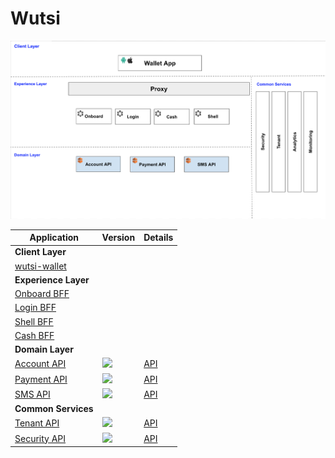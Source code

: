 # Wutsi
<kbd>![](images/architecture.png)</kbd>

| Application | Version | Details |
|-------------|---------|-------------|
| **Client Layer** |
|[wutsi-wallet](https://github.com/wutsi/wutsi_wallet) |  |  |
| **Experience Layer** |
|[Onboard BFF](https://github.com/wutsi/wutsi-onboard-bff)|  | |
|[Login BFF](https://github.com/wutsi/wutsi-login-bff)|  | |
|[Shell BFF](https://github.com/wutsi/wutsi-shell-bff)|  | |
|[Cash BFF](https://github.com/wutsi/wutsi-cash-bff)|  | |
| **Domain Layer** |
|[Account API](https://github.com/wutsi/wutsi-account-server)| ![](https://img.shields.io/github/v/tag/wutsi/wutsi-account-sdk-kotlin) | [API](https://wutsi.github.io/wutsi-account-server/api/) |
|[Payment API](https://github.com/wutsi/wutsi-payment-server)| ![](https://img.shields.io/github/v/tag/wutsi/wutsi-payment-sdk-kotlin) | [API](https://wutsi.github.io/wutsi-payment-server/api/) |
|[SMS API](https://github.com/wutsi/wutsi-sms-server)| ![](https://img.shields.io/github/v/tag/wutsi/wutsi-sms-sdk-kotlin) | [API](https://wutsi.github.io/wutsi-sms-server/api/) |
| **Common Services** |
|[Tenant API](https://github.com/wutsi/wutsi-tenant-server)| ![](https://img.shields.io/github/v/tag/wutsi/wutsi-tenant-sdk-kotlin) | [API](https://wutsi.github.io/wutsi-tenant-server/api/)|
|[Security API](https://github.com/wutsi/wutsi-security-server)| ![](https://img.shields.io/github/v/tag/wutsi/wutsi-security-sdk-kotlin) | [API](https://wutsi.github.io/wutsi-security-server/api/)|
